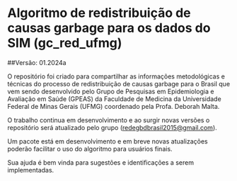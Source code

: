 # Algoritmo de redistribuição de causas garbage para os dados do SIM (gc_red_ufmg)
##Versão: 01.2024a

O repositório foi criado para compartilhar as informações metodológicas e técnicas do processo de redistribuição de causas garbage para o Brasil que vem sendo desenvolvido pelo Grupo de Pesquisas em Epidemiologia e Avaliação em Saúde (GPEAS) da Faculdade de Medicina da Universidade Federal de Minas Gerais (UFMG) coordenado pela Profa. Deborah Malta.

O trabalho continua em desenvolvimento e ao surgir novas versões o repositório será atualizado pelo grupo (redegbdbrasil2015@gmail.com).

Um pacote está em desenvolvimento e em breve novas atualizações poderão facilitar o uso do algoritmo para usuários finais.

Sua ajuda é bem vinda para sugestões e identificações a serem implementadas.
